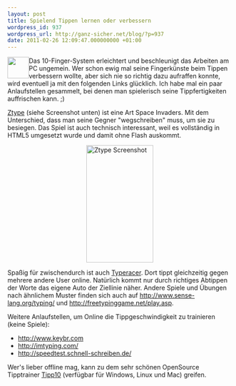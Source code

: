 ```yaml
---
layout: post
title: Spielend Tippen lernen oder verbessern
wordpress_id: 937
wordpress_url: http://ganz-sicher.net/blog/?p=937
date: 2011-02-26 12:09:47.000000000 +01:00
---
```

<img style="float: left;" src="http://ganz-sicher.net/blog/wp-content/uploads/keyboard.png" alt="" width="48" height="48" />Das 10-Finger-System erleichtert und beschleunigt das Arbeiten am PC ungemein. Wer schon ewig mal seine Fingerkünste beim Tippen verbessern wollte, aber sich nie so richtig dazu aufraffen konnte, wird eventuell ja mit den folgenden Links glücklich. Ich habe mal ein paar Anlaufstellen gesammelt, bei denen man spielerisch seine Tippfertigkeiten auffrischen kann. ;)

<!--more-->

<a href="http://www.phoboslab.org/ztype/">Ztype</a> (siehe Screenshot unten) ist eine Art Space Invaders. Mit dem Unterschied, dass man seine Gegner "wegschreiben" muss, um sie zu besiegen. Das Spiel ist auch technisch interessant, weil es vollständig in HTML5 umgesetzt wurde und damit ohne Flash auskommt.

<div class="boderimg"><a href="http://www.phoboslab.org/ztype/"><img style="display: block; margin-left: auto; margin-right: auto; border: none;" src="http://ganz-sicher.net/blog/wp-content/uploads/Workspace-1_0081.png" alt="Ztype Screenshot" width="150" height="263" /></a></div>

Spaßig für zwischendurch ist auch <a href="http://play.typeracer.com/">Typeracer</a>. Dort tippt gleichzeitig gegen mehrere andere User online. Natürlich kommt nur durch richtiges Abtippen der Worte das eigene Auto der Ziellinie näher.
Andere Spiele und Übungen nach ähnlichem Muster finden sich auch auf <a href="http://www.sense-lang.org/typing/">http://www.sense-lang.org/typing/</a> und <a href="http://freetypinggame.net/play.asp">http://freetypinggame.net/play.asp</a>.

Weitere Anlaufstellen, um Online die Tippgeschwindigkeit zu trainieren (keine Spiele):
<ul>
	<li><a href="http://www.keybr.com/">http://www.keybr.com</a></li>
	<li><a href="http://imtyping.com/">http://imtyping.com/</a></li>
	<li><a href="http://speedtest.schnell-schreiben.de/">http://speedtest.schnell-schreiben.de/</a></li>
</ul>
Wer's lieber offline mag, kann zu dem sehr schönen OpenSource Tipptrainer <a href="http://www.tipp10.de/">Tipp10</a> (verfügbar für Windows, Linux und Mac) greifen.
